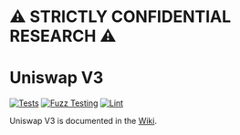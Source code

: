 # ⚠️ STRICTLY CONFIDENTIAL RESEARCH ⚠️

# Uniswap V3

[![Tests](https://github.com/Uniswap/uniswap-v3-core/workflows/Tests/badge.svg)](https://github.com/Uniswap/uniswap-v3-core/actions?query=workflow%3ATests)
[![Fuzz Testing](https://github.com/Uniswap/uniswap-v3-core/workflows/Fuzz%20Testing/badge.svg)](https://github.com/Uniswap/uniswap-v3-core/actions?query=workflow%3A%22Fuzz+Testing%22)
[![Lint](https://github.com/Uniswap/uniswap-v3-core/workflows/Lint/badge.svg)](https://github.com/Uniswap/uniswap-v3-core/actions?query=workflow%3ALint)

Uniswap V3 is documented in the [Wiki](https://github.com/Uniswap/uniswap-v3-core/wiki).
